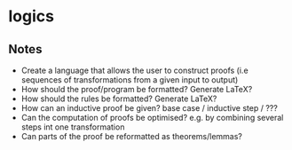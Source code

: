 # logics


## Notes

- Create a language that allows the user to construct proofs (i.e sequences of transformations from a given input to output)
- How should the proof/program be formatted? Generate LaTeX?
- How should the rules be formatted? Generate LaTeX?
- How can an inductive proof be given? base case / inductive step / ???
- Can the computation of proofs be optimised? e.g. by combining several steps int one transformation
- Can parts of the proof be reformatted as theorems/lemmas?
